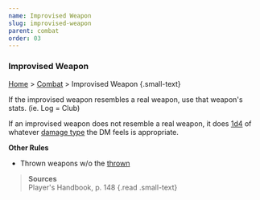 ```yaml
---
name: Improvised Weapon
slug: improvised-weapon
parent: combat
order: 03
---
```

### Improvised Weapon
[Home](dm-operations-center) > [Combat](combat) > Improvised Weapon {.small-text}

If the improvised weapon resembles a real weapon, use that weapon's stats. (ie. Log = Club)

If an improvised weapon does not resemble a real weapon, it does [1d4](/roll/1d4) of whatever [damage type](damage-type) the DM feels is appropriate.

**Other Rules**
- Thrown weapons w/o the [thrown](weapon-properties)

> **Sources** <br/>
> Player's Handbook, p. 148
{.read .small-text}